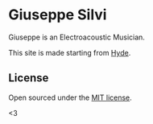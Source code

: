 # Giuseppe Silvi

Giuseppe is an Electroacoustic Musician.

This site is made starting from [Hyde](https://github.com/poole/hyde).

## License

Open sourced under the [MIT license](LICENSE.md).

<3
